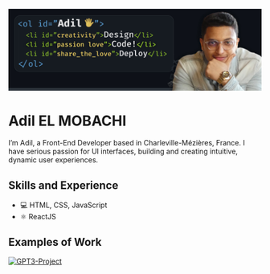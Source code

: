 ![Design and Development](https://github.com/adilelmoba/adilelmoba/blob/main/readme-bg-adil.jpg)

# Adil EL MOBACHI
I’m Adil, a Front-End Developer based in Charleville-Mézières, France. I have serious passion for UI interfaces, building and creating intuitive, dynamic user experiences.

## Skills and Experience
* 💻 HTML, CSS, JavaScript
* ⚛ ReactJS

## Examples of Work
[![GPT3-Project](https://github.com/adilelmoba/adilelmoba/blob/main/gpt3.gif)](https://gpt3-reactjs.netlify.app/)
